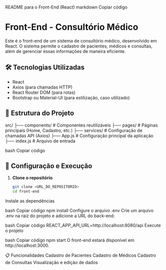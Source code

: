 README para o Front-End (React)
markdown
Copiar código
# Front-End - Consultório Médico

Este é o front-end de um sistema de consultório médico, desenvolvido em React. O sistema permite o cadastro de pacientes, médicos e consultas, além de gerenciar essas informações de maneira eficiente.

## 🛠️ Tecnologias Utilizadas
- React
- Axios (para chamadas HTTP)
- React Router DOM (para rotas)
- Bootstrap ou Material-UI (para estilização, caso utilizado)

## 📂 Estrutura do Projeto
src/ ├── components/ # Componentes reutilizáveis ├── pages/ # Páginas principais (Home, Cadastro, etc.) ├── services/ # Configuração de chamadas API (Axios) ├── App.js # Configuração principal da aplicação ├── index.js # Arquivo de entrada

bash
Copiar código

## 🚀 Configuração e Execução

1. **Clone o repositório**
   ```bash
   git clone <URL_DO_REPOSITORIO>
   cd front-end
Instale as dependências

bash
Copiar código
npm install
Configure o arquivo .env Crie um arquivo .env na raiz do projeto e adicione a URL do back-end:

bash
Copiar código
REACT_APP_API_URL=http://localhost:8080/api
Execute o projeto

bash
Copiar código
npm start
O front-end estará disponível em http://localhost:3000.

📋 Funcionalidades
Cadastro de Pacientes
Cadastro de Médicos
Cadastro de Consultas
Visualização e edição de dados
